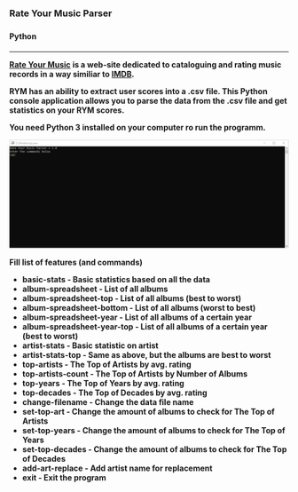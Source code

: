 <div>
<h3>Rate Your Music Parser<h3>
<h4>Python<h4>
<hr>
<p><a href="rateyourmusic.com">Rate Your Music</a> is a web-site dedicated to cataloguing and rating music records in a way similiar to <a href="imdb.com">IMDB</a>.</p>
<p>RYM has an ability to extract user scores into a .csv file. This Python console application allows you to parse the data from the .csv file and  get statistics on your RYM scores.</p>
<p>You need Python 3 installed on your computer ro run the programm.</p>


<img src="./preview.gif">

<p>Fill list of features (and commands)</p>
<ul>
<li><b>basic-stats</b> - Basic statistics based on all the data</li>
<li><b>album-spreadsheet</b> - List of all albums</li>
<li><b>album-spreadsheet-top</b> - List of all albums (best to worst)</li>
<li><b>album-spreadsheet-bottom</b> - List of all albums (worst to best)</li>
<li><b>album-spreadsheet-year</b> - List of all albums of a certain year</li>
<li><b>album-spreadsheet-year-top</b> - List of all albums of a certain year (best to worst)</li>
<li><b>artist-stats</b> - Basic statistic on artist</li>
<li><b>artist-stats-top</b> - Same as above, but the albums are best to worst</li>

<li><b>top-artists</b> - The Top of Artists by avg. rating</li>
<li><b>top-artists-count</b> - The Top of Artists by Number of Albums</li>
<li><b>top-years</b> - The Top of Years by avg. rating</li>
<li><b>top-decades</b> - The Top of Decades by avg. rating</li>

<li><b>change-filename</b> - Change the data file name</li>
<li><b>set-top-art</b> - Change the amount of albums to check for The Top of Artists</li>
<li><b>set-top-years</b> - Change the amount of albums to check for The Top of Years</li>
<li><b>set-top-decades</b> - Change the amount of albums to check for The Top of Decades</li>
<li><b>add-art-replace</b> - Add artist name for replacement</li>

<li><b>exit</b> - Exit the program</li> 
</ul>
</div>
